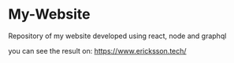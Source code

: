 # My-Website

Repository of my website developed using react, node and graphql

you can see the result on: https://www.ericksson.tech/

